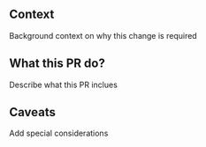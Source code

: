 ## Context ##
Background context on why this change is required

## What this PR do? ##
Describe what this PR inclues

## Caveats ##
Add special considerations